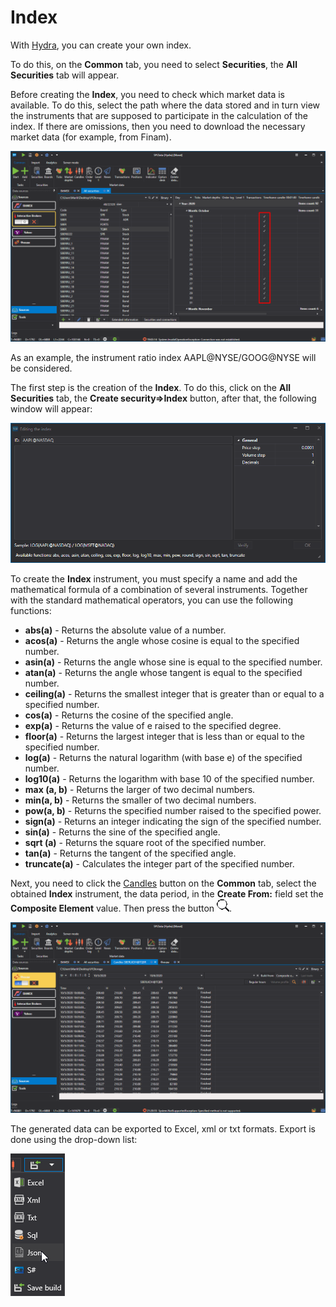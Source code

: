 # Index

With [Hydra](../../hydra.md), you can create your own index.

To do this, on the **Common** tab, you need to select **Securities**, the **All Securities** tab will appear.

Before creating the **Index**, you need to check which market data is available. To do this, select the path where the data stored and in turn view the instruments that are supposed to participate in the calculation of the index. If there are omissions, then you need to download the necessary market data (for example, from Finam).

![HydraGluingCheckData](../../../images/hydragluingcheckdata.png)

As an example, the instrument ratio index AAPL@NYSE\/GOOG@NYSE will be considered.

The first step is the creation of the **Index**. To do this, click on the **All Securities** tab, the **Create security\=\>Index** button, after that, the following window will appear:

![hydra index sec](../../../images/hydra_index_sec.png)

To create the **Index** instrument, you must specify a name and add the mathematical formula of a combination of several instruments. Together with the standard mathematical operators, you can use the following functions:

- **abs(a)** \- Returns the absolute value of a number.
- **acos(a)** \- Returns the angle whose cosine is equal to the specified number.
- **asin(a)** \- Returns the angle whose sine is equal to the specified number.
- **atan(a)** \- Returns the angle whose tangent is equal to the specified number.
- **ceiling(a)** \- Returns the smallest integer that is greater than or equal to a specified number.
- **cos(a)** \- Returns the cosine of the specified angle.
- **exp(a)** \- Returns the value of e raised to the specified degree.
- **floor(a)** \- Returns the largest integer that is less than or equal to the specified number.
- **log(a)** \- Returns the natural logarithm (with base e) of the specified number.
- **log10(a)** \- Returns the logarithm with base 10 of the specified number.
- **max (a, b)** \- Returns the larger of two decimal numbers.
- **min(a, b)** \- Returns the smaller of two decimal numbers.
- **pow(a, b)** \- Returns the specified number raised to the specified power.
- **sign(a)** \- Returns an integer indicating the sign of the specified number.
- **sin(a)** \- Returns the sine of the specified angle.
- **sqrt (a)** \- Returns the square root of the specified number.
- **tan(a)** \- Returns the tangent of the specified angle.
- **truncate(a)** \- Calculates the integer part of the specified number.

Next, you need to click the [Candles](../working_with_data/view_and_export/candles.md) button on the **Common** tab, select the obtained **Index** instrument, the data period, in the **Create From:** field set the **Composite Element** value. Then press the button ![hydra find](../../../images/hydra_find.png).

![hydra index candle](../../../images/hydra_index_candle.png)

The generated data can be exported to Excel, xml or txt formats. Export is done using the drop\-down list:

![hydra export](../../../images/hydra_export.png)
